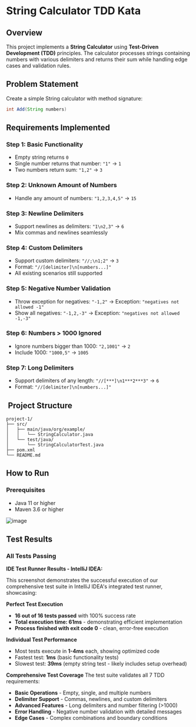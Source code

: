 # String Calculator TDD Kata

## Overview

This project implements a **String Calculator** using **Test-Driven Development (TDD)** principles. The calculator processes strings containing numbers with various delimiters and returns their sum while handling edge cases and validation rules.

## Problem Statement

Create a simple String calculator with method signature:

```java
int Add(String numbers)
```

## Requirements Implemented

### **Step 1: Basic Functionality**

-  Empty string returns `0`
-  Single number returns that number: `"1"` → `1`
-  Two numbers return sum: `"1,2"` → `3`


### **Step 2: Unknown Amount of Numbers**

-  Handle any amount of numbers: `"1,2,3,4,5"` → `15`


### **Step 3: Newline Delimiters**

-  Support newlines as delimiters: `"1\n2,3"` → `6`
-  Mix commas and newlines seamlessly


### **Step 4: Custom Delimiters**

-  Support custom delimiters: `"//;\n1;2"` → `3`
-  Format: `"//[delimiter]\n[numbers...]"`
-  All existing scenarios still supported


### **Step 5: Negative Number Validation**

-  Throw exception for negatives: `"-1,2"` → Exception: `"negatives not allowed -1"`
-  Show all negatives: `"-1,2,-3"` → Exception: `"negatives not allowed -1,-3"`


### **Step 6: Numbers > 1000 Ignored**

-  Ignore numbers bigger than 1000: `"2,1001"` → `2`
-  Include 1000: `"1000,5"` → `1005`


### **Step 7: Long Delimiters**

-  Support delimiters of any length: `"//[***]\n1***2***3"` → `6`
-  Format: `"//[delimiter]\n[numbers...]"`


## ️ Project Structure

```plaintext
project-1/
├── src/
│   ├── main/java/org/example/
│   │   └── StringCalculator.java
│   └── test/java/
│       └── StringCalculatorTest.java
├── pom.xml
└── README.md
```

## How to Run

### Prerequisites

- Java 11 or higher
- Maven 3.6 or higher


![image](https://github.com/user-attachments/assets/14e801e2-2904-447b-b800-36b7874e1ce6)

## Test Results

### All Tests Passing 





**IDE Test Runner Results - IntelliJ IDEA:**

This screenshot demonstrates the successful execution of our comprehensive test suite in IntelliJ IDEA's integrated test runner, showcasing:

 **Perfect Test Execution**

- **16 out of 16 tests passed** with 100% success rate
- **Total execution time: 61ms** - demonstrating efficient implementation
- **Process finished with exit code 0** - clean, error-free execution


 **Individual Test Performance**

- Most tests execute in **1-4ms** each, showing optimized code
- Fastest test: **1ms** (basic functionality tests)
- Slowest test: **39ms** (empty string test - likely includes setup overhead)


 **Comprehensive Test Coverage**
The test suite validates all 7 TDD requirements:

-  **Basic Operations** - Empty, single, and multiple numbers
-  **Delimiter Support** - Commas, newlines, and custom delimiters
-  **Advanced Features** - Long delimiters and number filtering (>1000)
-  **Error Handling** - Negative number validation with detailed messages
-  **Edge Cases** - Complex combinations and boundary conditions
